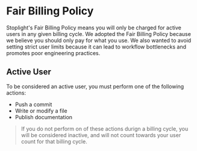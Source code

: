 # Fair Billing Policy 

Stoplight's Fair Billing Policy means you will only be charged for active users in any given billing cycle. We adopted the Fair Billing Policy because we believe you should only pay for what you use. We also wanted to avoid setting strict user limits because it can lead to workflow bottlenecks and promotes poor engineering practices. 

## Active User 
To be considered an active user, you must perform one of the following actions: 
- Push a commit 
- Write or modify a file 
- Publish documentation 

> If you do not perform on of these actions durign a billing cycle, you will be considered inactive, and will not count towards your user count for that billing cycle. 
